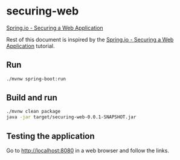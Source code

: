 # securing-web
[Spring.io - Securing a Web Application](https://spring.io/guides/gs/securing-web/)

Rest of this document is inspired by the [Spring.io - Securing a Web Application](https://spring.io/guides/gs/securing-web/) tutorial.

## Run

```bash
./mvnw spring-boot:run
```

## Build and run

```bash
./mvnw clean package
java -jar target/securing-web-0.0.1-SNAPSHOT.jar
```

## Testing the application

Go to [http://localhost:8080](http://localhost:8080) in a web browser and follow the links.